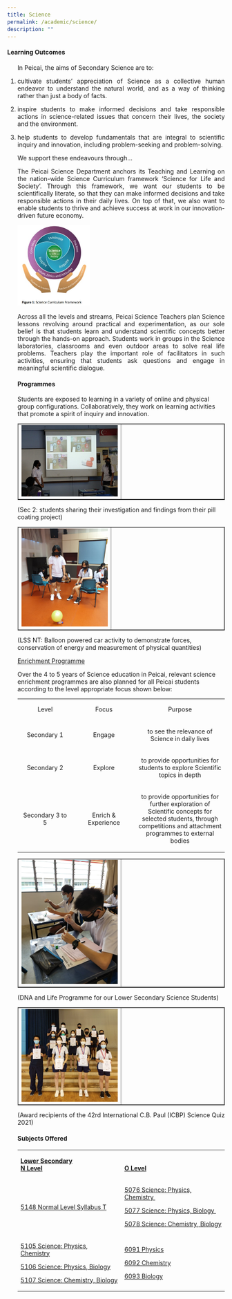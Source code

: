 ```yaml
---
title: Science
permalink: /academic/science/
description: ""
---
```

<h4><strong>Learning Outcomes</strong></h4>
<ol>
<p>In Peicai, the aims of Secondary Science are to:</p><li>
<p><p align="justify">cultivate students&rsquo; appreciation of Science as a collective human endeavor to understand the natural world, and as a way of thinking rather than just a body of facts.</p>
<li><p><p align="justify">inspire students to make informed decisions and take responsible actions in science-related issues that concern their lives, the society and the environment.</p>
<li><p><p align="justify">help students to develop fundamentals that are integral to scientific inquiry and innovation, including problem-seeking and problem-solving.</p>
<p>We support these endeavours through&hellip;</p>
<p><p align="justify">The Peicai Science Department anchors its Teaching and Learning on the nation-wide Science Curriculum framework &lsquo;Science for Life and Society&rsquo;. Through this framework, we want our students to be scientifically literate, so that they can make informed decisions and take responsible actions in their daily lives. On top of that, we also want to enable students to thrive and achieve success at work in our innovation-driven future economy.</p>
<img style="width: 35%;" src="/images/sci1.jpg" />
<p><p align="justify">Across all the levels and streams, Peicai Science Teachers plan Science lessons revolving around practical and experimentation, as our sole belief is that students learn and understand scientific concepts better through the hands-on approach. Students work in groups in the Science laboratories, classrooms and even outdoor areas to solve real life problems. Teachers play the important role of facilitators in such activities, ensuring that students ask questions and engage in meaningful scientific dialogue.&nbsp;</p>
<h4><strong>Programmes</strong></h4>
<p>Students are exposed to learning in a variety of online and physical group configurations. Collaboratively, they work on learning activities that promote a spirit of inquiry and innovation.</p>
<table style="border-collapse: collapse; width: 100%;" border="1">
<tbody>
<tr>
<td style="width: 50%;"><img src="/images/sci2.png"></td>
<td style="width: 50%;">&nbsp;</td>
</tr>
</tbody>
</table>
<p>(Sec 2: students sharing their investigation and findings from their pill coating project)</p>
<table style="border-collapse: collapse; width: 100%;" border="1">
<tbody>
<tr>
<td style="width: 45%;"><img src="/images/sci3.png"></td>
<td style="width: 55%;">&nbsp;</td>
</tr>
</tbody>
</table>
<p>(LSS NT: Balloon powered car activity to demonstrate forces, conservation of energy and measurement of physical quantities)</p>
<p><u>Enrichment Programme</u></p>
<p>Over the 4 to 5 years of Science education in Peicai, relevant science enrichment programmes are also planned for all Peicai students according to the level appropriate focus shown below:</p>
<table width="802">
<tbody>
<tr>
<td style="text-align: center;" width="188">
<p>Level</p>
</td>
<td style="text-align: center;" width="232">
<p>Focus</p>
</td>
<td style="text-align: center;" width="381">
<p>Purpose</p>
</td>
</tr>
<tr>
<td style="text-align: center;" width="188">
<p>Secondary 1</p>
</td>
<td style="text-align: center;" width="232">
<p>Engage</p>
</td>
<td style="text-align: center;" width="381">
<p>to see the relevance of Science in daily lives</p>
</td>
</tr>
<tr>
<td style="text-align: center;" width="188">
<p>Secondary 2</p>
</td>
<td style="text-align: center;" width="232">
<p>Explore</p>
</td>
<td style="text-align: center;" width="381">
<p>to provide opportunities for students to explore Scientific topics in depth</p>
</td>
</tr>
<tr>
<td style="text-align: center;" width="188">
<p>Secondary 3 to 5</p>
</td>
<td style="text-align: center;" width="232">
<p>Enrich &amp; Experience</p>
</td>
<td style="text-align: center;" width="381">
<p>to provide opportunities for further exploration of Scientific concepts for selected students, through competitions and attachment programmes to external bodies</p>
</td>
</tr>
</tbody>
</table>
<table style="border-collapse: collapse; width: 100%;" border="1">
<tbody>
<tr>
<td style="width: 50%;"><img src="/images/sci4.png"></td>
<td style="width: 50%;">&nbsp;</td>
</tr>
</tbody>
</table>
<p>(DNA and Life Programme for our Lower Secondary Science Students)</p>
<table style="border-collapse: collapse; width: 100%;" border="1">
<tbody>
<tr>
<td style="width: 50%;"><img src="/images/sci5.png"></td>
<td style="width: 50%;">&nbsp;</td>
</tr>
</tbody>
</table>
<p>(Award recipients of the 42rd International C.B. Paul (ICBP) Science Quiz 2021)</p>
<h4><strong>Subjects Offered</strong></h4>
<table width="623">
<tbody>
<tr>
<td width="312">
<p><strong><a href="https://www.moe.gov.sg/-/media/files/secondary/syllabuses/science/2021-science-syllabus-lower-secondary.pdf?la=en&amp;hash=5A2FDABB63C929FF42F96A0EC63BDCA8710B8AF1">Lower Secondary</a></strong><br><strong><u>N Level</u></strong></p>
</td>
<td width="312">
<br><p><strong><u>O Level</u></strong></p>
</td>
</tr>
<tr>
<td width="312">
<p><a href="https://www.seab.gov.sg/docs/default-source/national-examinations/syllabus/nlevel/2021syllabus/5148_y21_sy.pdf">5148 Normal Level Syllabus T</a></p>
</td>
<td width="312">
<p><a href="https://www.seab.gov.sg/docs/default-source/national-examinations/syllabus/olevel/2022syllabus/5076_y22_sy.pdf">5076 Science: Physics, Chemistry&nbsp;</a></p>
<p><a href="https://www.seab.gov.sg/docs/default-source/national-examinations/syllabus/olevel/2022syllabus/5076_y22_sy.pdf">5077 Science: Physics, Biology&nbsp;</a></p>
<p><a href="https://www.seab.gov.sg/docs/default-source/national-examinations/syllabus/olevel/2022syllabus/5076_y22_sy.pdf">5078 Science: Chemistry, Biology</a></p>
</td>
</tr>
<tr>
<td width="312">
<p><a href="https://www.seab.gov.sg/docs/default-source/national-examinations/syllabus/nlevel/2021syllabus/5107_y21_sy.pdf">5105 Science: Physics, Chemistry</a></p>
<p><a href="https://www.seab.gov.sg/docs/default-source/national-examinations/syllabus/nlevel/2021syllabus/5107_y21_sy.pdf">5106 Science: Physics, Biology</a></p>
<p><a href="https://www.seab.gov.sg/docs/default-source/national-examinations/syllabus/nlevel/2021syllabus/5107_y21_sy.pdf">5107 Science: Chemistry, Biology</a></p>
</td>
<td width="312">
<p><a href="https://www.seab.gov.sg/docs/default-source/national-examinations/syllabus/olevel/2021syllabus/6091_y21_sy.pdf">6091 Physics</a></p>
<p><a href="https://www.seab.gov.sg/docs/default-source/national-examinations/syllabus/olevel/2022syllabus/6092_y22_sy.pdf">6092 Chemistry</a></p>
<p><a href="https://www.seab.gov.sg/docs/default-source/national-examinations/syllabus/olevel/2022syllabus/6093_y22_sy.pdf">6093 Biology</a></p>
</td>
</tr>
</tbody>
</table>